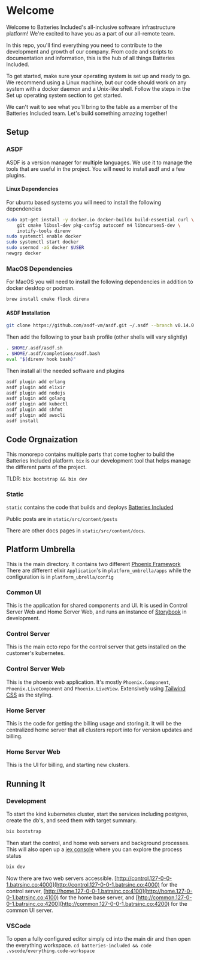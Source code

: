# Welcome

Welcome to Batteries Included's all-inclusive software infrastructure platform!
We're excited to have you as a part of our all-remote team.

In this repo, you'll find everything you need to contribute to the development
and growth of our company. From code and scripts to documentation and
information, this is the hub of all things Batteries Included.

To get started, make sure your operating system is set up and ready to go. We
recommend using a Linux machine, but our code should work on any system with a
docker daemon and a Unix-like shell. Follow the steps in the Set up operating
system section to get started.

We can't wait to see what you'll bring to the table as a member of the Batteries
Included team. Let's build something amazing together!

## Setup

### ASDF

ASDF is a version manager for multiple languages. We use it to manage the tools
that are useful in the project. You will need to install asdf and a few plugins.

#### Linux Dependencies

For ubuntu based systems you will need to install the following dependencies

```bash
sudo apt-get install -y docker.io docker-buildx build-essential curl \
    git cmake libssl-dev pkg-config autoconf m4 libncurses5-dev \
    inotify-tools direnv
sudo systemctl enable docker
sudo systemctl start docker
sudo usermod -aG docker $USER
newgrp docker
```

### MacOS Dependencies

For MacOS you will need to install the following dependencies in addition to
docker desktop or podman.

```bash
brew install cmake flock direnv
```

#### ASDF Installation

```bash
git clone https://github.com/asdf-vm/asdf.git ~/.asdf --branch v0.14.0
```

Then add the following to your bash profile (other shells will vary slightly)

```bash
. $HOME/.asdf/asdf.sh
. $HOME/.asdf/completions/asdf.bash
eval "$(direnv hook bash)"
```

Then install all the needed software and plugins

```bash
asdf plugin add erlang
asdf plugin add elixir
asdf plugin add nodejs
asdf plugin add golang
asdf plugin add kubectl
asdf plugin add shfmt
asdf plugin add awscli
asdf install
```

## Code Orgnaization

This monorepo contains multiple parts that come togher to build the Batteries
Included platform. `bix` is our development tool that helps manage the different
parts of the project.

TLDR: `bix bootstrap && bix dev`

### Static

`static` contains the code that builds and deploys
[Batteries Included](https://www.batteriesincl.com)

Public posts are in `static/src/content/posts`

There are other docs pages in `static/src/content/docs`.

## Platform Umbrella

This is the main directory. It contains two different
[Phoenix Framework](https://phoenixframework.org/) There are different elixir
`Application`'s in `platform_umbrella/apps` while the configuration is in
`platform_ubrella/config`

### Common UI

This is the application for shared components and UI. It is used in Control
Server Web and Home Server Web, and runs an instance of
[Storybook](https://github.com/phenixdigital/phoenix_storybook) in development.

### Control Server

This is the main ecto repo for the control server that gets installed on the
customer's kubernetes.

### Control Server Web

This is the phoenix web application. It's mostly `Phoenix.Component`,
`Phoenix.LiveComponent` and `Phoenix.LiveView`. Extensively using
[Tailwind CSS](https://tailwindcss.com/) as the styling.

### Home Server

This is the code for getting the billing usage and storing it. It will be the
centralized home server that all clusters report into for version updates and
billing.

### Home Server Web

This is the UI for billing, and starting new clusters.

## Running It

### Development

To start the kind kubernetes cluster, start the services including postgres,
create the db's, and seed them with target summary.

```bash
bix bootstrap
```

Then start the control, and home web servers and background processes. This will
also open up a
[iex console](https://elixirschool.com/en/lessons/basics/iex_helpers) where you
can explore the process status

```bash
bix dev
```

Now there are two web servers accessible.
[http://control.127-0-0-1.batrsinc.co:4000](http://control.127-0-0-1.batrsinc.co:4000)
for the control server,
[http://home.127-0-0-1.batrsinc.co:4100](http://home.127-0-0-1.batrsinc.co:4100)
for the home base server, and
[http://common.127-0-0-1.batrsinc.co:4200](http://common.127-0-0-1.batrsinc.co:4200)
for the common UI server.

### VSCode

To open a fully configured editor simply cd into the main dir and then open the
everything workspace.
`cd batteries-included && code .vscode/everything.code-workspace`
